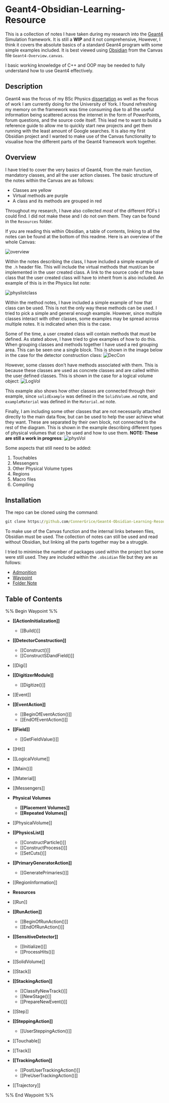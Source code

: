 # Geant4-Obsidian-Learning-Resource

This is a collection of notes I have taken during my research into the [Geant4](https://geant4.web.cern.ch/) Simulation framework. It is still a **WIP** and it not comprehensive, However, I think it covers the absolute basics of a standard Geant4 program with some simple examples included. It is best viewed using [Obsidian](https://obsidian.md/) from the Canvas file `Geant4-Overview.canvas`.

I basic working knowledge of C++ and OOP may be needed to fully understand how to use Geant4 effectively. 

## Description
Geant4 was the focus of my BSc Physics [dissertation](https://github.com/ConnerGrice/Geant4-P2P-Investigation) as well as the focus of work I am currently doing for the University of York. I found refreshing my memory on the framework was time consuming due to all the useful information being scattered across the internet in the form of PowerPoints, forum questions, and the source code itself. This lead me to want to build a reference guide to allow me to quickly start new projects and get them running with the least amount of Google searches. It is also my first Obsidian project and I wanted to make use of the Canvas functionality to visualise how the different parts of the Geant4 framework work together.

## Overview
I have tried to cover the very basics of Geant4, from the main function, mandatory classes, and all the user action classes. The basic structure of the notes within the Canvas are as follows:

- Classes are yellow
- Virtual methods are purple
- A class and its methods are grouped in red

Throughout my research, I have also collected _most_ of the different PDFs I could find. I did not make these and I do not own them. They can be found in the `Resources` folder.

If you are reading this within Obsidian, a table of contents, linking to all the notes can be found at the bottom of this readme. Here is an overview of the whole Canvas:

![overview](screenshots/Ovrview.png)

Within the notes describing the class, I have included a simple example of the `.h` header file. This will include the virtual methods that must/can be implemented in the user created class. A link to the source code of the base class that the user created class will have to inherit from is also included. An example of this is in the Physics list note:

![physlistclass](screenshots/physListHeader.png)

Within the method notes, I have included a simple example of how that class can be used. This is not the only way these methods can be used. I tried to pick a simple and general enough example. However, since multiple classes interact with other classes, some examples may be spread across multiple notes. It is indicated when this is the case.

Some of the time, a user created class will contain methods that must be defined. As stated above, I have tried to give examples of how to do this. When grouping classes and methods together I have used a red grouping area. This can be seen one a single block. This is shown in the image below in the case for the detector construction class:
![DecCon](screenshots/DetCon.png)

However, some classes don't have methods associated with them. This is because these classes are used as concrete classes and are called within the user defined classes. This is shown in the case for a logical volume object:
![LogVol](screenshots/LogVol.png)

This example also shows how other classes are connected through their example, since `solidExample` was defined in the `SolidVolume.md` note, and `exampleMaterial` was defined in the `Material.md` note.

Finally, I am including some other classes that are not necessarily attached directly to the main data flow, but can be used to help the user achieve what they want. These are separated by their own block, not connected to the rest of the diagram. This is shown in the example describing different types of physical volumes that can be used and how to use them. **NOTE: These are still a work in progress**:
![physVol](screenshots/physVol.png)

Some aspects that still need to be added:

1. Touchables
2. Messengers
3. Other Physical Volume types
4. Regions
5. Macro files
6. Compiling

## Installation
The repo can be cloned using the command:
```cmd
git clone https://github.com/ConnerGrice/Geant4-Obsidian-Learning-Resource.git
```

To make use of the Canvas function and the internal links between files, Obsidian must be used. The collection of notes can still be used and read without Obsidian, but linking all the parts together may be a struggle.

I tried to minimise the number of packages used within the project but some were still used. They are included within the `.obsidian` file but they are as follows:

- [Admonition](https://github.com/valentine195/obsidian-admonition)
- [Waypoint](https://github.com/IdreesInc/Waypoint)
- [Folder Note](https://github.com/xpgo/obsidian-folder-note-plugin)

## Table of Contents
%% Begin Waypoint %%
- **[[ActionInitialization]]**
	- [[Build()]]
- **[[DetectorConstruction]]**
	- [[Construct()]]
	- [[ConstructSDandField()]]
- [[Digi]]
- **[[DigitizerModule]]**
	- [[Digitize()]]
- [[Event]]
- **[[EventAction]]**
	- [[BeginOfEventAction()]]
	- [[EndOfEventAction()]]
- **[[Field]]**
	- [[GetFieldValue()]]
- [[Hit]]
- [[LogicalVolume]]
- [[Main()]]
- [[Material]]
- [[Messengers]]
- **Physical Volumes**
	- **[[Placement Volumes]]**
	- **[[Repeated Volumes]]**
- [[PhysicalVolume]]
- **[[PhysicsList]]**
	- [[ConstructParticle()]]
	- [[ConstructProcess()]]
	- [[SetCuts()]]
- **[[PrimaryGeneratorAction]]**
	- [[GeneratePrimaries()]]
- [[RegionInformation]]
- **Resources**

- [[Run]]
- **[[RunAction]]**
	- [[BeginOfRunAction()]]
	- [[EndOfRunAction()]]
- **[[SensitiveDetector]]**
	- [[Initialize()]]
	- [[ProcessHits()]]
- [[SolidVolume]]
- [[Stack]]
- **[[StackingAction]]**
	- [[ClassifyNewTrack()]]
	- [[NewStage()]]
	- [[PrepareNewEvent()]]
- [[Step]]
- **[[SteppingAction]]**
	- [[UserSteppingAction()]]
- [[Touchable]]
- [[Track]]
- **[[TrackingAction]]**
	- [[PostUserTrackingAction()]]
	- [[PreUserTrackingAction()]]
- [[Trajectory]]

%% End Waypoint %%
